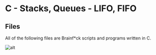 # C - Stacks, Queues - LIFO, FIFO

## Files

All of the following files are Brainf*ck scripts and programs written in C.

![alt](https://geps.dev/progress/00)
